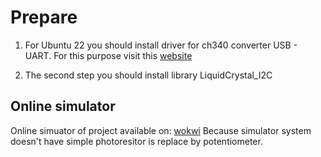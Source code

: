 # Prepare
1. For Ubuntu 22 you should install driver for ch340 converter USB - UART.
   For this purpose visit this [website](https://0xsuk.github.io/posts/2022-07-19-how-to-install-ch340-on-ubuntu-22.04/)

2. The second step you should install library LiquidCrystal_I2C

## Online simulator
Online simuator of project available on: [wokwi](https://wokwi.com/projects/358545250337505281)
Because simulator system doesn't have simple photoresitor is replace by potentiometer.



